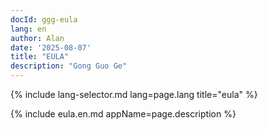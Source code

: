 ```yaml
---
docId: ggg-eula
lang: en
author: Alan
date: '2025-08-07'
title: "EULA"
description: "Gong Guo Ge"
---
```


{% include lang-selector.md lang=page.lang title="eula" %}

{% include eula.en.md appName=page.description %}